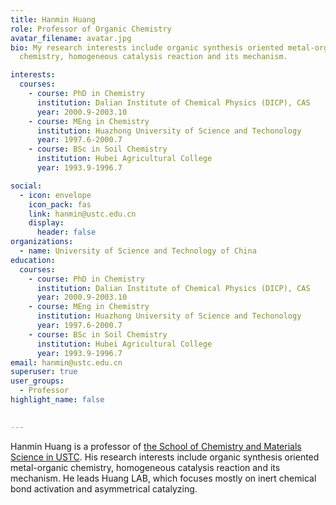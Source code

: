 ```yaml
---
title: Hanmin Huang
role: Professor of Organic Chemistry
avatar_filename: avatar.jpg
bio: My research interests include organic synthesis oriented metal-organic
  chemistry, homogeneous catalysis reaction and its mechanism.

interests:
  courses:
    - course: PhD in Chemistry
      institution: Dalian Institute of Chemical Physics (DICP), CAS
      year: 2000.9-2003.10
    - course: MEng in Chemistry
      institution: Huazhong University of Science and Techonology
      year: 1997.6-2000.7
    - course: BSc in Soil Chemistry
      institution: Hubei Agricultural College
      year: 1993.9-1996.7

social:
  - icon: envelope
    icon_pack: fas
    link: hanmin@ustc.edu.cn
    display:
      header: false
organizations:
  - name: University of Science and Technology of China
education:
  courses:
    - course: PhD in Chemistry
      institution: Dalian Institute of Chemical Physics (DICP), CAS
      year: 2000.9-2003.10
    - course: MEng in Chemistry
      institution: Huazhong University of Science and Techonology
      year: 1997.6-2000.7
    - course: BSc in Soil Chemistry
      institution: Hubei Agricultural College
      year: 1993.9-1996.7
email: hanmin@ustc.edu.cn
superuser: true
user_groups:
  - Professor
highlight_name: false

      
---
```


Hanmin Huang is a professor of [the School of Chemistry and Materials Science in USTC](<https://scms.ustc.edu.cn/>). His research interests include organic synthesis oriented metal-organic chemistry, homogeneous catalysis reaction and its mechanism. He leads Huang LAB, which focuses mostly on inert chemical bond activation and asymmetrical catalyzing.

